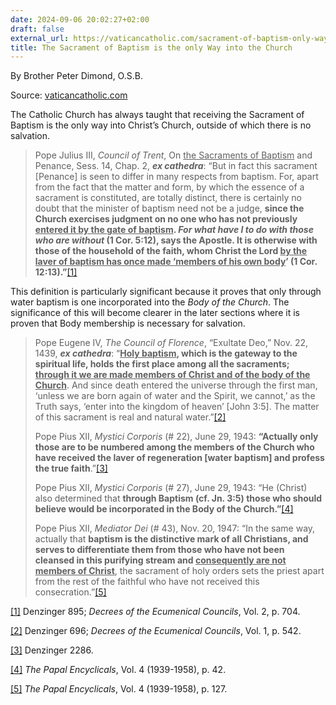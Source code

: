 ```yaml
---
date: 2024-09-06 20:02:27+02:00
draft: false
external_url: https://vaticancatholic.com/sacrament-of-baptism-only-way-into-church
title: The Sacrament of Baptism is the only Way into the Church
---
```



By Brother Peter Dimond, O.S.B.

Source: [vaticancatholic.com](https://vaticancatholic.com/sacrament-of-baptism-only-way-into-church)


<p>The Catholic Church has always taught that receiving the Sacrament of Baptism is the only way into Christ’s Church, outside of which there is no salvation.</p>
<blockquote>
<p>Pope Julius III, <em>Council of Trent</em>, On <u>the Sacraments of Baptism</u> and Penance, Sess. 14, Chap. 2, <strong><em>ex cathedra</em></strong>: “But in fact this sacrament [Penance] is seen to differ in many respects from baptism. For, apart from the fact that the matter and form, by which the essence of a sacrament is constituted, are totally distinct, there is certainly no doubt that the minister of baptism need not be a judge, <strong>since the Church exercises judgment on no one who has not previously <u>entered it by the gate of baptism</u>. <em>For what have I to do with those who are without</em> (1 Cor. 5:12), says the Apostle. It is otherwise with those of the household of the faith, whom Christ the Lord <u>by the laver of baptism has once made ‘members of his own body</u>’ (1 Cor. 12:13).”</strong><a href="#_edn1" name="_ednref1">[1]</a></p>
</blockquote>
<p>This definition is particularly significant because it proves that only through water baptism is one incorporated into the <em>Body of the Church</em>. The significance of this will become clearer in the later sections where it is proven that Body membership is necessary for salvation.</p>
<blockquote>
<p>Pope Eugene IV, <em>The Council of Florence</em>, “Exultate Deo,” Nov. 22, 1439, <strong><em>ex cathedra</em></strong>: “<strong><u>Holy baptism</u>, which is the gateway to the spiritual life, holds the first place among all the sacraments; <u>through it we are made members of Christ and of the body of the Church</u></strong>. And since death entered the universe through the first man, ‘unless we are born again of water and the Spirit, we cannot,’ as the Truth says, ‘enter into the kingdom of heaven’ [John 3:5]. The matter of this sacrament is real and natural water.”<a href="#_edn2" name="_ednref2">[2]</a></p>
<p>Pope Pius XII, <em>Mystici Corporis</em> (# 22), June 29, 1943: <strong>“Actually only those are to be numbered among the members of the Church who have received the laver of regeneration [water baptism] and profess the true faith</strong>.”<a href="#_edn3" name="_ednref3">[3]</a></p>
<p>Pope Pius XII, <em>Mystici Corporis</em> (# 27), June 29, 1943: “He (Christ) also determined that <strong>through Baptism (cf. Jn. 3:5) those who should believe would be incorporated in the Body of the Church.”</strong><a href="#_edn4" name="_ednref4">[4]</a></p>
<p>Pope Pius XII, <em>Mediator Dei</em> (# 43), Nov. 20, 1947: “In the same way, actually that <strong>baptism is the distinctive mark of all Christians, and serves to differentiate them from those who have not been cleansed in this purifying stream and <u>consequently are not members of Christ</u></strong>, the sacrament of holy orders sets the priest apart from the rest of the faithful who have not received this consecration.”<a href="#_edn5" name="_ednref5">[5]</a></p>
</blockquote>
<div class="footnotes">
<div>
<p><a href="#_ednref1" name="_edn1">[1]</a> Denzinger 895; <em>Decrees of the Ecumenical Councils</em>, Vol. 2, p. 704.</p>
</div>
<div>
<p><a href="#_ednref2" name="_edn2">[2]</a> Denzinger 696; <em>Decrees of the Ecumenical Councils</em>, Vol. 1, p. 542.</p>
</div>
<div>
<p><a href="#_ednref3" name="_edn3">[3]</a> Denzinger 2286.</p>
</div>
<div>
<p><a href="#_ednref4" name="_edn4">[4]</a> <em>The Papal Encyclicals</em>, Vol. 4 (1939-1958), p. 42.</p>
</div>
<div>
<p><a href="#_ednref5" name="_edn5">[5]</a> <em>The Papal Encyclicals</em>, Vol. 4 (1939-1958), p. 127.</p>
</div>
</div>
</div>
